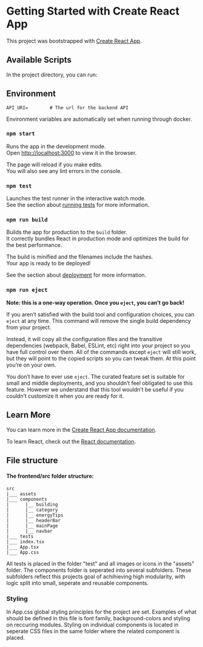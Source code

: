 # Getting Started with Create React App

This project was bootstrapped with [Create React App](https://github.com/facebook/create-react-app).

## Available Scripts

In the project directory, you can run:

## Environment 


```
API_URI=        # The url for the backend API 
```

Environment variables are automatically set when running through docker.

### `npm start`

Runs the app in the development mode.\
Open [http://localhost:3000](http://localhost:3000) to view it in the browser.

The page will reload if you make edits.\
You will also see any lint errors in the console.

### `npm test`

Launches the test runner in the interactive watch mode.\
See the section about [running tests](https://facebook.github.io/create-react-app/docs/running-tests) for more information.

### `npm run build`

Builds the app for production to the `build` folder.\
It correctly bundles React in production mode and optimizes the build for the best performance.

The build is minified and the filenames include the hashes.\
Your app is ready to be deployed!

See the section about [deployment](https://facebook.github.io/create-react-app/docs/deployment) for more information.

### `npm run eject`

**Note: this is a one-way operation. Once you `eject`, you can’t go back!**

If you aren’t satisfied with the build tool and configuration choices, you can `eject` at any time. This command will remove the single build dependency from your project.

Instead, it will copy all the configuration files and the transitive dependencies (webpack, Babel, ESLint, etc) right into your project so you have full control over them. All of the commands except `eject` will still work, but they will point to the copied scripts so you can tweak them. At this point you’re on your own.

You don’t have to ever use `eject`. The curated feature set is suitable for small and middle deployments, and you shouldn’t feel obligated to use this feature. However we understand that this tool wouldn’t be useful if you couldn’t customize it when you are ready for it.

## Learn More

You can learn more in the [Create React App documentation](https://facebook.github.io/create-react-app/docs/getting-started).

To learn React, check out the [React documentation](https://reactjs.org/).

## File structure 

#### The frontend/src folder structure: 

```
src 
|___ assets
|___ components 
|      |__ building
|      |__ category
|      |__ energyTips
|      |__ headerBar
|      |__ mainPage
|      |__ navbar
|___ tests
|___ index.tsx
|___ App.tsx
|___ App.css
```

All tests is placed in the folder "test" and all images or icons in the "assets" folder. The components folder is seperated into several subfolders. These subfolders reflect this projects goal of achihieving high modularity, with logic split into small, seperate and reusable components. 

### Styling
In App.css global styling principles for the project are set. Examples of what should be defined in this file is font family, background-colors and styling on reccuring modules. Styling on individual components is located in seperate CSS files in the same folder where the related component is placed. 






